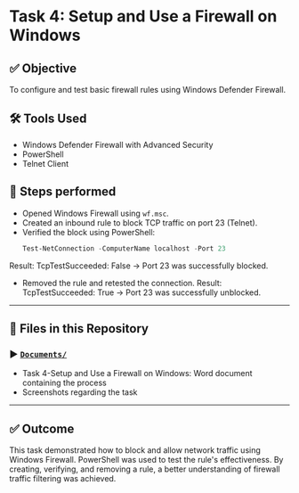 # Task 4: Setup and Use a Firewall on Windows

## ✅ Objective
To configure and test basic firewall rules using Windows Defender Firewall.

## 🛠 Tools Used
- Windows Defender Firewall with Advanced Security  
- PowerShell  
- Telnet Client  

## 📌 Steps performed
- Opened Windows Firewall using `wf.msc`.
- Created an inbound rule to block TCP traffic on port 23 (Telnet).
- Verified the block using PowerShell:
  ```powershell
  Test-NetConnection -ComputerName localhost -Port 23
 Result: TcpTestSucceeded: False
 → Port 23 was successfully blocked.
- Removed the rule and retested the connection.
  Result: TcpTestSucceeded: True
→ Port 23 was successfully unblocked.

---

## 📂 Files in this Repository
### ▶️  [`Documents/`](./Documents/)
- Task 4-Setup and Use a Firewall on Windows: Word document containing the process
- Screenshots regarding the task

---

## ✅ Outcome
This task demonstrated how to block and allow network traffic using Windows Firewall. PowerShell was used to test the rule's effectiveness. By creating, verifying, and removing a rule, a better understanding of firewall traffic filtering was achieved.
